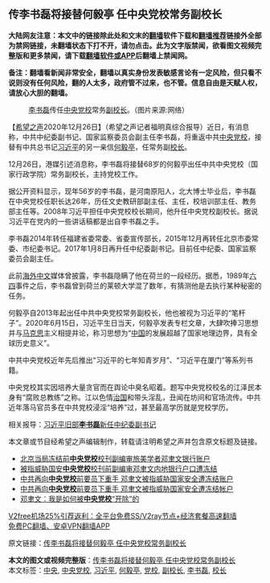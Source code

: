  <h2>传李书磊将接替何毅亭 任中央党校常务副校长</h2> <p class="notice"><b>大陆网友注意：本文中的链接除此处和文末的<a href="https://github.com/bannedbook/fanqiang" >翻墙</a>软件下载和<a href="https://github.com/killgcd/justmysocks/blob/master/README.md">翻墙推荐</a>链接外全部为禁网链接，未翻墙状态下打不开，请勿点击。此为文字版禁闻，欲看图文视频完整版和更多禁闻，请下载<a href="https://github.com/bannedbook/fanqiang">翻墙软件或APP</a>后翻墙上禁闻网。</p><p>备注：翻墙看新闻非常安全，翻墙以真实身份发表敏感言论有一定风险，但只看不说则没有任何风险，翻的人太多，政府管不过来，也不管。信息自由是天赋人权，请放心大胆的翻墙。</b></p>  <div class="entry"> <figure><figcaption><a href="https://www.bannedbook.org/bnews/tag/%e6%9d%8e%e4%b9%a6%e7%a3%8a/" class="st_tag internal_tag" rel="tag" title="标签 李书磊 下的日志">李书磊</a>传任<a href="https://www.bannedbook.org/bnews/tag/%E4%B8%AD%E5%A4%AE/" class="st_tag internal_tag" rel="tag" title="标签 中央 下的日志">中央</a><a href="https://www.bannedbook.org/bnews/tag/%e5%85%9a%e6%a0%a1/" class="st_tag internal_tag" rel="tag" title="标签 党校 下的日志">党校</a>常务<a href="https://www.bannedbook.org/bnews/tag/%E5%89%AF%E6%A0%A1%E9%95%BF/" class="st_tag internal_tag" rel="tag" title="标签 副校长 下的日志">副校长</a>。（图片来源:网络）</figcaption></figure> <p>【<span class='wp_keywordlink_affiliate'><a href="https://www.soundofhope.org" title="希望之声" target="_blank">希望之声</a></span>2020年12月26日】（希望之声记者福明真综合报导）近日，有消息称，中共中纪委副书记、国家监察委员会副主任李书磊，将重返中共<a href="https://www.bannedbook.org/bnews/tag/%E4%B8%AD%E5%A4%AE%E5%85%9A%E6%A0%A1/" class="st_tag internal_tag" rel="tag" title="标签 中央党校 下的日志">中央党校</a>，接替有中共总书记<a href="https://www.bannedbook.org/bnews/tag/%e4%b9%a0%e8%bf%91%e5%b9%b3/" class="st_tag internal_tag" rel="tag" title="标签 习近平 下的日志">习近平</a>的另一亲信<a href="https://www.bannedbook.org/bnews/tag/%e4%bd%95%e6%af%85%e4%ba%ad/" class="st_tag internal_tag" rel="tag" title="标签 何毅亭 下的日志">何毅亭</a>，任常务副<a href="https://www.bannedbook.org/bnews/tag/%E6%A0%A1%E9%95%BF/" class="st_tag internal_tag" rel="tag" title="标签 校长 下的日志">校长</a>。</p> <p>12月26日，港媒引述消息称，李书磊将接替68岁的何毅亭出任中共中央党校（国家行政学院）常务副校长，主持党校工作。</p>  <p>据公开资料显示，现年56岁的李书磊，是河南原阳人，北大博士毕业后，李书磊在中央党校任职长达26年，历任文史教研部副主任、主任，校培训部主任、教务部主任等。2008年习近平担任中央党校校长期间，他升任中央党校副校长。据说习近平在党内的一些讲话稿都是出自李书磊之手。</p> <p>李书磊2014年转任福建省委常委、省委宣传部长，2015年12月再转任北京市委常委、市纪委书记。2017年1月8日再升任中纪委副书记。目前任中纪委、国家监察委员会副主任。</p>  <p>此前<span class='wp_keywordlink_affiliate'><a href="https://99cn.info/" title="海外中文" target="_blank">海外中文</a></span>媒体曾披露，李书磊隐瞒了他在荷兰的一段经历。据悉，1989年<span class='wp_keywordlink'><a href="https://www.bannedbook.org/forum2/topic2509.html" title="《中国六四真相》" target="_blank">六四</a></span>事件之后，李书磊曾到荷兰的莱顿大学混了数年，有猜测他是去执行某种秘密的任务。</p> <p>何毅亭自2013年起出任中共中央党校常务副校长，他也被视为习近平的“笔杆子”。2020年6月15日，习近平生日当天，何毅亭发表专栏文章，大肆吹捧习思想并与<span class='wp_keywordlink'><a href="https://www.bannedbook.org/forum2/topic105.html" title="《马克思的成魔之路》" target="_blank">马克思</a></span>主义相提并论，称习思想为“<span class='wp_keywordlink_affiliate'><a href="https://www.bannedbook.org/" title="中国" target="_blank">中国</a></span>的发展超越了国家地理边界，具有全球历史意义”。</p>  <p>中共中央党校近年先后推出“习近平的七年知青岁月”、“习近平在厦门”等系列书籍。</p> <p>中央党校其实因培养大量贪官而在舆论中臭名昭着。题写中央党校校名的江泽民本身有“腐败总教练”之称。江以色情<span class='wp_keywordlink'><a href="https://www.bannedbook.org/forum24/topic8925.html" title="《治国大道》" target="_blank">治国</a></span>和带头淫乱，丑闻在坊间和官场流传。中共近年落马官员多在中共党校浸淫“培养”过，甚至最高学历就是党校学历。</p>  <p>相关报导：<a data-ctorig="https://www.soundofhope.org/post/222528" data-cturl="https://www.google.com/url?client=internal-element-cse&amp;cx=007749283119516952101:0iwnfnkwnek&amp;q=https://www.soundofhope.org/post/222528&amp;sa=U&amp;ved=2ahUKEwj_qMa8uOvtAhVc63MBHceGBCMQFjAAegQIABAC&amp;usg=AOvVaw0pH0XpfPYjnqYNvSh-sjaM" href="https://www.google.com/url?client=internal-element-cse&amp;cx=007749283119516952101:0iwnfnkwnek&amp;q=https://www.soundofhope.org/post/222528&amp;sa=U&amp;ved=2ahUKEwj_qMa8uOvtAhVc63MBHceGBCMQFjAAegQIABAC&amp;usg=AOvVaw0pH0XpfPYjnqYNvSh-sjaM" target="_blank">习近平旧部<b>李书磊</b>新任中纪委副书记</a></p> <p>本文章或节目经希望之声编辑制作，转载请注明希望之声并包含原文标题及链接。</p> <ul class='op-related-articles' title='相关阅读'> <li><a href='https://www.bannedbook.org/bnews/headline/20201120/1433846.html' target='_blank'>北京当局冻结前<b>中央党校</b>校刊副编审旅美学者邓聿文银行账户</a></li> <li><a href='https://www.bannedbook.org/bnews/baitai/20201119/1433651.html' target='_blank'>被指威胁国安<b>中央党校</b>校刊前副编审邓聿文内地银行户口遭冻结</a></li> <li><a href='https://www.bannedbook.org/bnews/headline/20201119/1433567.html' target='_blank'>中共再向<b>中央党校</b>前要员下重手 邓聿文被指威胁国家安全遭冻结账户</a></li> <li><a href='https://www.bannedbook.org/bnews/headline/20201119/1433566.html' target='_blank'>中共再向<b>中央党校</b>前要员下重手 邓聿文被指威胁国家安全遭冻结帐户</a></li> <li><a href='https://www.bannedbook.org/bnews/baitai/20200912/1395159.html' target='_blank'>邓聿文：我是如何被<b>中央党校</b>“开除”的</a></li> </ul> <p class="texttj"> <a href="https://www.bannedbook.org/forum23/topic22702.html" target="_blank">V2free机场25%引荐返利：全平台免费SS/V2ray节点+经济套餐高速翻墙</a><br/> <a href="https://github.com/bannedbook/fanqiang/wiki/%E7%A6%81%E9%97%BB%E7%BD%91%E5%AE%89%E5%8D%93%E7%BF%BB%E5%A2%99%E6%96%B0%E9%97%BBAPP" target="_blank">免费PC翻墙、安卓VPN翻墙APP</a></p><p>原文链接：<a class="src_link"  href="https://www.soundofhope.org/post/457405" target="_blank">传李书磊将接替何毅亭 任中央党校常务副校长</a></p><a name='sharetosocial'></a>       <div><b>本文的图文或视频完整版</b>：<a href='https://www.bannedbook.org/bnews/comments/20201226/1455531.html'>传李书磊将接替何毅亭 任中央党校常务副校长</a></div>  </div><!--END ENTRY--> <div class="postfooter"> <div>本文标签：<a href="https://www.bannedbook.org/bnews/tag/%E4%B8%AD%E5%A4%AE/" rel="tag">中央</a>, <a href="https://www.bannedbook.org/bnews/tag/%E4%B8%AD%E5%A4%AE%E5%85%9A%E6%A0%A1/" rel="tag">中央党校</a>, <a href="https://www.bannedbook.org/bnews/tag/%e4%b9%a0%e8%bf%91%e5%b9%b3/" rel="tag">习近平</a>, <a href="https://www.bannedbook.org/bnews/tag/%e4%bd%95%e6%af%85%e4%ba%ad/" rel="tag">何毅亭</a>, <a href="https://www.bannedbook.org/bnews/tag/%e5%85%9a%e6%a0%a1/" rel="tag">党校</a>, <a href="https://www.bannedbook.org/bnews/tag/%E5%89%AF%E6%A0%A1%E9%95%BF/" rel="tag">副校长</a>, <a href="https://www.bannedbook.org/bnews/tag/%e6%9d%8e%e4%b9%a6%e7%a3%8a/" rel="tag">李书磊</a>, <a href="https://www.bannedbook.org/bnews/tag/%E6%A0%A1%E9%95%BF/" rel="tag">校长</a></div>  </div><!--END POSTFOOTER--> 